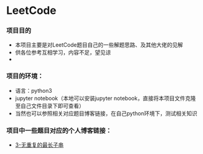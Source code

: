 # LeetCode
### 项目目的
- 本项目主要是对LeetCode题目自己的一些解题思路、及其他大佬的见解
- 供各位参考互相学习，内容不足，望见谅
- 

### 项目的环境：

- 语言：python3
- jupyter notebook（本地可以安装jupyter notebook，直接将本项目文件克隆至自己文件目录下即可查看）
- 当然也可以参照相关对应题目博客链接，在自己python环境下，测试相关知识
### 项目中一些题目对应的个人博客链接：
- [3-无重复的最长子串](https://yuhaolovebycats.github.io/2019/10/28/LeetCode-3%E6%97%A0%E9%87%8D%E5%A4%8D%E7%9A%84%E6%9C%80%E9%95%BF%E5%AD%90%E4%B8%B2/)

